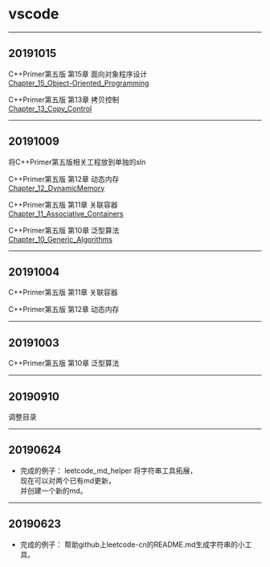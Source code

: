 # vscode



---
## 20191015
C++Primer第五版 第15章 面向对象程序设计  
[Chapter_15_Object-Oriented_Programming](./test_cpp_primer/Chapter_15_Object-Oriented_Programming/Chapter_15_Object-Oriented_Programming.cpp)

C++Primer第五版 第13章 拷贝控制  
[Chapter_13_Copy_Control](./test_cpp_primer/Chapter_13_Copy_Control/Chapter_13_Copy_Control.cpp)


---
## 20191009
将C++Primer第五版相关工程放到单独的sln

C++Primer第五版 第12章 动态内存  
[Chapter_12_DynamicMemory](./test_cpp_primer/Chapter_12_DynamicMemory/Chapter_12_DynamicMemory.cpp)  

C++Primer第五版 第11章 关联容器  
[Chapter_11_Associative_Containers](./test_cpp_primer/Chapter_11_Associative_Containers/Chapter_11_Associative_Containers.cpp)  

C++Primer第五版 第10章 泛型算法  
[Chapter_10_Generic_Algorithms](./test_cpp_primer/Chapter_10_Generic_Algorithms/Chapter_10_Generic_Algorithms.cpp)


---
## 20191004
C++Primer第五版 第11章 关联容器  

C++Primer第五版 第12章 动态内存  

---
## 20191003
C++Primer第五版 第10章 泛型算法  

---
## 20190910
调整目录

---
## 20190624

* 完成的例子：
leetcode_md_helper
将字符串工具拓展，  
现在可以对两个已有md更新，  
并创建一个新的md。  

---
## 20190623

* 完成的例子：
帮助github上leetcode-cn的README.md生成字符串的小工具。  

